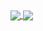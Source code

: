 <a href="">
  <img align="center" src="https://github-readme-stats.vercel.app/api?username=Wylarel&show_icons=true&layout=compact" />
</a>
<a href="">
  <img align="center" src="https://github-readme-stats.vercel.app/api/top-langs/?username=Wylarel&layout=compact" />
</a>
